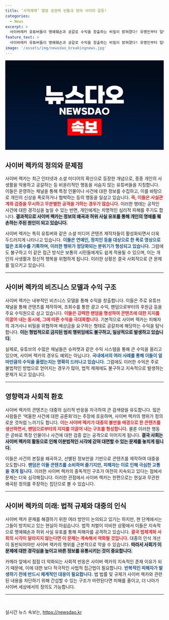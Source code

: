 ```yaml
---
title: ‘사적제재’ 열광 공권력 빈틈과 정의 사이의 갈등!
categories:
  - News
excerpt: >
  사이버레커 유튜버들이 명예훼손과 공갈로 수익을 창출하는 비밀이 밝혀졌다! 유명인부터 일반인까지 피해가 확산되고 있는 이 비극적 현실을 낱낱이 분석한 기사를 클릭해보세요.
feature_text: >
  사이버레커 유튜버들이 명예훼손과 공갈로 수익을 창출하는 비밀이 밝혀졌다! 유명인부터 일반인까지 피해가 확산되고 있는 이 비극적 현실을 낱낱이 분석한 기사를 클릭해보세요.
image: '/assets/img/newsdao_breakingnews.jpg'
---
```


<p><img src="/assets/img/newsdao_breakingnews.jpg" alt="ranknews 속보" /></p>

<h2 data-ke-size="size26">사이버 렉카의 정의와 문제점</h2>

<p data-ke-size="size16">사이버 렉카는 최근 인터넷과 소셜 미디어의 확산으로 등장한 개념으로, 종종 개인의 사생활을 악용하고 공갈하는 등 비윤리적인 행동을 서슴지 않는 유튜버들을 지칭합니다. 이들은 운영하는 채널을 통해 특정 인물이나 사건에 대한 정보를 수집하고, 이를 바탕으로 개인의 신상을 폭로하거나 협박하는 등의 행동을 일삼고 있습니다. <b><span style="color: #ee2323;">즉, 이들은 사실관계와 검증을 무시하고 무분별한 공격을 가하는 경우가 많습니다.</span></b> 이러한 행태는 공적인 사건에 대한 경각심을 높일 수 있는 반면, 개인에게는 치명적인 심리적 피해를 주기도 합니다. <b><span style="background-color: #21538527;">결과적으로 사이버 렉카는 정보의 왜곡과 허위 사실 유포를 통해 개인의 명예를 훼손하는 주된 원인이 되고 있습니다.</span></b></p>

<p data-ke-size="size16">사이버 렉카는 특히 유튜버와 같은 소셜 미디어 콘텐츠 제작자들이 활성화되면서 더욱 두드러지게 나타나고 있습니다. <b><span style="color: #1a5490;">이들은 연예인, 정치인 등을 대상으로 한 폭로 영상으로 많은 조회수를 기록하며, 이러한 행위가 정당화되는 분위기가 형성되고 있습니다.</span></b> 그럼에도 불구하고 이 같은 접근 방식은 보통의 시민들에게도 쉽게 적용될 수 있으며, 이는 개인의 사생활과 정신적 행복을 위협하게 됩니다. 이러한 상황은 결국 사회적으로 큰 문제를 일으키고 있습니다.</p>

<hr>

<h2 data-ke-size="size26">사이버 렉카의 비즈니스 모델과 수익 구조</h2>

<p data-ke-size="size16">사이버 렉카는 내부적인 비즈니스 모델을 통해 수익을 창출합니다. 이들은 주로 유튜브 채널을 통해 콘텐츠를 제작하며, 조회수를 통한 광고 수익, 팬덤으로부터의 후원금 등을 주요 수익원으로 삼고 있습니다. <b><span style="color: #ee2323;">이들은 강력한 팬덤을 형성하여 콘텐츠에 대한 지지를 이끌어 내는 동시에, 그에 따른 수익을 극대화합니다.</span></b> 기본적으로 사이버 렉카는 피해자의 과거사나 비밀을 위협하며 배상금을 요구하는 형태로 공갈죄에 해당하는 수익을 탐닉합니다. <b><span style="background-color: #21538527;">이는 형법적으로 금지된 범죄 행위임에도 불구하고, 일상적으로 발생하고 있습니다.</span></b></p>

<p data-ke-size="size16">실제로, 유튜브의 수많은 채널들은 슈퍼챗과 같은 수익 시스템을 통해 큰 수익을 올리고 있으며, 사이버 렉카의 경우도 예외는 아닙니다. <b><span style="color: #1a5490;">국내에서의 여러 사례를 통해 이들이 얼마만큼의 수익을 올렸는지는 명확히 드러나고 있습니다.</span></b> 그럼에도 이러한 수익은 주로 불법적인 방법으로 얻어지는 경우가 많아, 법적 제재에도 불구하고 지속적으로 발생하는 문제가 되고 있습니다.</p>

<hr>

<h2 data-ke-size="size26">영향력과 사회적 환호</h2>

<p data-ke-size="size16">사이버 렉카의 콘텐츠는 대중의 심리적 반응을 자극하여 큰 검색량을 유도합니다. 많은 사람들은 ‘억울한 사건에 대한 공론화’라는 주장에 호응하며, 사이버 렉카의 행위가 정의로운 것처럼 느끼기도 합니다. <b><span style="color: #ee2323;">이는 사이버 렉카가 대중의 불만을 배경으로 한 콘텐츠를 생산하면서, 팬덤으로부터의 지지를 이끌어 내는 구조를 형성합니다.</span></b> 물론 이러한 행동은 곧바로 특정 인물이나 사건에 대한 검증 없는 공격으로 이어지게 됩니다. <b><span style="background-color: #21538527;">결국 사회는 사이버 렉카의 활동으로 인해 이분법적인 시각에 갇혀 대면할 수 있는 문제를 놓치게 됩니다.</span></b></p>

<p data-ke-size="size16">이들은 사건의 본질을 왜곡하고, 선별된 정보만을 기반으로 콘텐츠를 제작하여 대중을 오도합니다. <b><span style="color: #1a5490;">팬덤은 이들 콘텐츠를 소비하며 즐기지만, 피해자는 이로 인해 극심한 고통을 겪게 됩니다.</span></b> 이러한 사이버 렉카의 중독적인 구조가 여전히 지속되고 있다는 점에서 문제는 더욱 심각해집니다. 이러한 관점에서 사이버 렉카는 한편으로는 현실과 무관한 왜곡된 정의를 주장하는 집단으로 볼 수 있습니다.</p>

<hr>

<h2 data-ke-size="size26">사이버 렉카의 미래: 법적 규제와 대중의 인식</h2>

<p data-ke-size="size16">사이버 렉카 문제를 해결하기 위한 여러 방안이 논의되고 있기는 하지만, 현 단계에서는 그들이 방치되고 있는 현실이 아쉽습니다. 법적 처벌이 미비한 상황에서 이들은 지속적으로 명예훼손과 허위 사실 유포를 통해 피해자를 공격하고 있습니다. <b><span style="color: #ee2323;">결국 법체계와 사회의 시각이 달라지지 않는다면 이 문제는 계속해서 악화될 것입니다.</span></b> 대중의 인식 개선이 동반되어야만 사이버 렉카의 행위를 근본적으로 막을 수 있습니다. <b><span style="background-color: #21538527;">따라서 사회가 이 문제에 대한 경각심을 높이고 바른 정보를 유통시키는 것이 중요합니다.</span></b></p>

<p data-ke-size="size16">카메라 앞에서 점점 더 악화되는 사회적 반응은 사이버 렉카의 지속적인 존재 이유가 되기 때문에, 이에 대한 보다 적극적인 사법적 접근법이 필요합니다. <b><span style="color: #1a5490;">반복적인 피해자가 발생하기 전에 반드시 체계적인 대응이 필요합니다.</span></b> 법 법률 및 규제가 사이버 렉카와 관련된 내용을 차단하기 위해 간섭할 수 있는 구조가 마련된다면 피해를 줄이고, 더 나아가 사이버 세상에서의 정의도 가능합니다.</p>

<hr>

<p data-ke-size="size16">&nbsp;</p>
실시간 뉴스 속보는, <a href="https://newsdao.kr" rel="dofollow">https://newsdao.kr</a>


